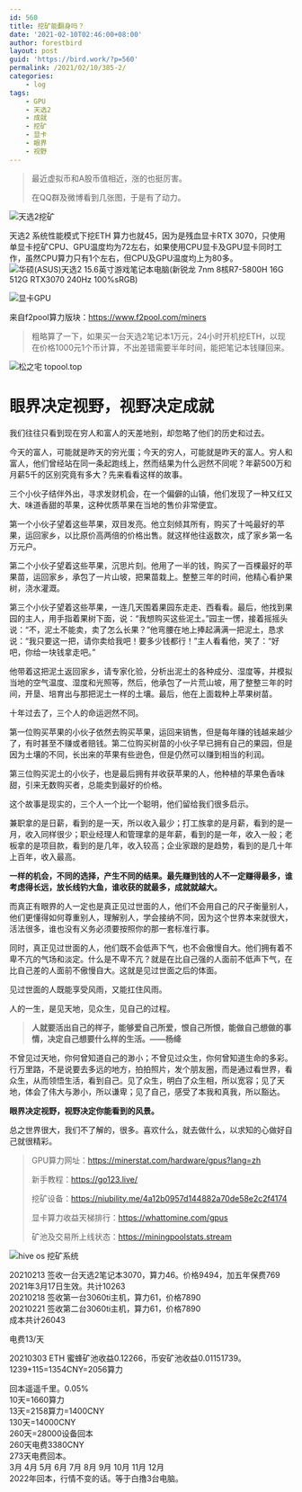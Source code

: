 ```yaml
---
id: 560
title: 挖矿能翻身吗？
date: '2021-02-10T02:46:00+08:00'
author: forestbird
layout: post
guid: 'https://bird.work/?p=560'
permalink: /2021/02/10/385-2/
categories:
    - log
tags:
    - GPU
    - 天选2
    - 成就
    - 挖矿
    - 显卡
    - 眼界
    - 视野
---
```


> 最近虚拟币和A股币值相近，涨的也挺厉害。
> 
> 在QQ群及微博看到几张图，于是有了动力。

![天选2挖矿](https://bird.work/usr/uploads/2021/02/1580782451.jpg "天选2挖矿")

天选2 系统性能模式下挖ETH 算力也就45，因为是残血显卡RTX 3070，只使用单显卡挖矿CPU、GPU温度均为72左右，如果使用CPU显卡及GPU显卡同时工作，虽然CPU算力只有1个左右，但CPU及GPU温度均上为80多。![华硕(ASUS)天选2 15.6英寸游戏笔记本电脑(新锐龙 7nm 8核R7-5800H 16G 512G RTX3070 240Hz 100%sRGB)](https://bird.work/usr/uploads/2021/02/1467071911.jpg "华硕(ASUS)天选2 15.6英寸游戏笔记本电脑(新锐龙 7nm 8核R7-5800H 16G 512G RTX3070 240Hz 100%sRGB)")

![显卡GPU](https://bird.work/usr/uploads/2021/02/3274393106.png "显卡GPU")

来自f2pool算力版块：<https://www.f2pool.com/miners>

> 粗略算了一下，如果买一台天选2笔记本1万元，24小时开机挖ETH，以现在价格1000元1个币计算，不出差错需要半年时间，能把笔记本钱赚回来。

![松之宅 topool.top](https://bird.work/usr/uploads/2021/02/3299501701.jpg "松之宅 topool.top")

# 眼界决定视野，视野决定成就

我们往往只看到现在穷人和富人的天差地别，却忽略了他们的历史和过去。

今天的富人，可能就是昨天的穷光蛋；今天的穷人，可能就是昨天的富人。穷人和富人，他们曾经站在同一条起跑线上，然而结果为什么迥然不同呢？年薪500万和月薪5千的区别究竟有多大？先来看看这样的故事。

三个小伙子结伴外出，寻求发财机会，在一个偏僻的山镇，他们发现了一种又红又大、味道香甜的苹果，这种优质苹果在当地的售价非常便宜。

第一个小伙子望着这些苹果，双目发亮。他立刻倾其所有，购买了十吨最好的苹果，运回家乡，以比原价高两倍的价格出售。就这样他往返数次，成了家乡第一名万元户。

第二个小伙子望着这些苹果，沉思片刻。他用了一半的钱，购买了一百棵最好的苹果苗，运回家乡，承包了一片山坡，把果苗栽上。整整三年的时间，他精心看护果树，浇水灌溉。

第三个小伙子望着这些苹果，一连几天围着果园东走走、西看看。最后，他找到果园的主人，用手指着果树下面，说：“我想购买这些泥土。”园主一愣，接着摇摇头说：“不，泥土不能卖，卖了怎么长果？”他弯腰在地上捧起满满一把泥土，恳求说：“我只要这一把，请你卖给我吧！要多少钱都行！”主人看看他，笑了：“好吧，你给一块钱拿走吧。”

他带着这把泥土返回家乡，请专家化验，分析出泥土的各种成分、湿度等，并模拟当地的空气温度、湿度和光照等，然后，他承包了一片荒山坡，用了整整三年的时间，开垦、培育出与那把泥土一样的土壤。最后，他在上面栽种上苹果树苗。

十年过去了，三个人的命运迥然不同。

第一位购买苹果的小伙子依然去购买苹果，运回来销售，但是每年赚的钱越来越少了，有时甚至不赚或者赔钱。第二位购买树苗的小伙子早已拥有自己的果园，但是因为土壤的不同，长出来的苹果有些逊色，但是仍然可以赚到相当的利润。

第三位购买泥土的小伙子，也是最后拥有并收获苹果的人，他种植的苹果色香味甜，引来无数购买者，总能卖到最好的价格。

这个故事是现实的，三个人一个比一个聪明，他们留给我们很多启示。

兼职拿的是日薪，看到的是一天，所以收入最少；打工族拿的是月薪，看到的是一月，收入同样很少；职业经理人和管理拿的是年薪，看到的是一年，收入一般；老板拿的是项目款，看到的是几年，收入较高；企业家跟的是趋势，看到的是几十年上百年，收入最高。

**一样的机会，不同的选择，产生不同的结果。最先赚到钱的人不一定赚得最多，谁考虑得长远，放长线钓大鱼，谁收获的就最多，成就就越大。**

而真正有眼界的人一定也是真正见过世面的人，他们不会用自己的尺子衡量别人，他们更懂得如何尊重别人，理解别人，学会接纳不同，因为这个世界本来就很大，活法很多，谁也没有义务必须要按照你的那一套标准行事。

同时，真正见过世面的人，他们既不会低声下气，也不会傲慢自大。他们拥有着不卑不亢的气场和淡定。什么是不卑不亢？就是在比自己强的人面前不低声下气，在比自己差的人面前不傲慢自大。这就是见过世面之后的体面。

见过世面的人既能享受风雨，又能扛住风雨。

人的一生，是见天地，见众生，见自己的过程。

> **人就要活出自己的样子，能够爱自己所爱，恨自己所恨，能做自己想做的事情，决定自己想要什么样的生活。——杨绛**

不曾见过天地，你何曾知道自己的渺小；不曾见过众生，你何曾知道生命的多彩。行万里路，不是说要去多远的地方，拍拍照片，发个朋友圈，而是通过看世界，看众生，从而领悟生活，看到自己。见了众生，明白了众生相，所以宽容；见了天地，体会了伟大与渺小，所以谦卑；见了自己，感受了本我和真我，所以豁达。

**眼界决定视野，视野决定你能看到的风景。**

总之世界很大，我们不了解的，很多。喜欢什么，就去做什么，以求知的心做好自己就很精彩。

> GPU算力网址：<https://minerstat.com/hardware/gpus?lang=zh>
> 
> 新手教程：<https://go123.live/>
> 
> 挖矿设备：<https://niubility.me/4a12b0957d144882a70de58e2c2f4174>
> 
> 显卡算力收益天梯排行：<https://whattomine.com/gpus>
> 
> 矿池及交易所上线状态：<https://miningpoolstats.stream>

![hive os 挖矿系统](https://bird.work/usr/uploads/2021/02/1988629707.png "hive os 挖矿系统")

20210213 签收一台天选2笔记本3070，算力46。价格9494，加五年保费769 2021年3月17日生效。共计10263  
20210218 签收第一台3060ti主机，算力61，价格7890  
20210221 签收第二台3060ti主机，算力61，价格7890  
成本共计26043

电费13/天

20210303 ETH 蜜蜂矿池收益0.12266，币安矿池收益0.01151739。 1239+115=1354CNY=2056算力

回本遥遥千里。0.05%  
10天=1660算力  
13天=2158算力=1400CNY  
130天=14000CNY  
260天=28000设备回本  
260天电费3380CNY  
273天电费回本。  
3月 4月 5月 6月 7月 8月 9月 10月 11月 12月  
2022年回本，行情不变的话。等于白撸3台电脑。